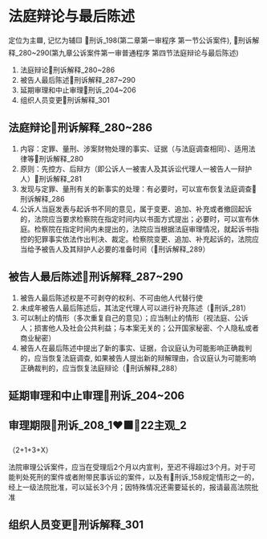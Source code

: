 
# 法庭辩论与最后陈述

定位为主🟩, 记忆为辅🟨
🚪刑诉_198(第二章第一审程序 第一节公诉案件), 🚪刑诉解释_280~290(第九章公诉案件第一审普通程序 第四节法庭辩论与最后陈述)

1. 法庭辩论🚪刑诉解释_280~286
2. 被告人最后陈述🚪刑诉解释_287~290
3. 延期审理和中止审理🚪刑诉_204~206
5. 组织人员变更🚪刑诉解释_301


## 法庭辩论🚪刑诉解释_280~286

1. 内容：定罪、量刑、涉案财物处理的事实、证据（与法庭调查相同）、适用法律等🚪刑诉解释_280
2. 原则：先控方、后辩方（即公诉人一被害人及其诉讼代理人一被告人一辩护人）🚪刑诉解释_281
3. 发现与定罪、量刑有关的新事实的处理：有必要时，可以宣布恢复法庭调查🚪刑诉解释_286
4. 公诉人当庭发表与起诉书不同的意见，属于变更、追加、补充或者撤回起诉的，法院应当要求检察院在指定时间内以书面方式提出；必要时，可以宣布休庭。检察院在指定时间内未提出的，法院应当根据法庭审理情况，就起诉书指控的犯罪事实依法作出判决、裁定。检察院变更、追加、补充起诉的，法院应当给予被告人及其辩护人必要的准备时间（🚪刑诉解释_289）


## 被告人最后陈述🚪刑诉解释_287~290

1. 被告人最后陈述权是不可剥夺的权利、不可由他人代替行使
2. 未成年被告人最后陈述后，其法定代理人可以进行补充陈述（🚪刑诉_281）
3. 可以制止的情形（多次重复自己的意见）；应当制止的情形（视法庭、公诉人；损害他人及社会公共利益；与本案无关的；公开国家秘密、个人隐私或者商业秘密）
4. 被告人在最后陈述中提出了新的事实、证据，合议庭认为可能影响正确裁判的，应当恢复法庭调查, 如果被告人提出新的辩解理由，合议庭认为可能影响正确裁判的，应当恢复法庭辩论（🚪刑诉解释_288）
   

## 延期审理和中止审理🚪刑诉_204~206




## 审理期限🚪刑诉_208_1❤️🟩🚪22主观_2

（2+1+3+X）

法院审理公诉案件，应当在受理后2个月以内宣判，至迟不得超过3个月。对于可能判处死刑的案件或者附带民事诉讼的案件，以及有🚪刑诉_158规定情形之一的，经上一级法院批准，可以延长3个月；因特殊情况还需要延长的，报请最高法院批准

## 组织人员变更🚪刑诉解释_301


